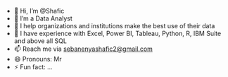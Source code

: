 - 👋 Hi, I’m @Shafic
- 👀 I’m a Data Analyst
- 🌱 I help organizations and institutions make the best use of their data
- 💞️ I have experience with Excel, Power BI, Tableau, Python, R, IBM Suite and above all SQL
- 📫 Reach me via sebanenyashafic2@gmail.com
- 😄 Pronouns: Mr
- ⚡ Fun fact: ...

<!---
Shafic2023/Shafic2023 is a ✨ special ✨ repository because its `README.md` (this file) appears on your GitHub profile.
You can click the Preview link to take a look at your changes.
--->
